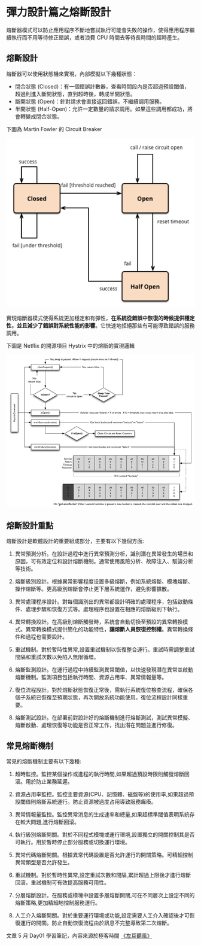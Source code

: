 # 彈力設計篇之熔斷設計

熔斷器模式可以防止應用程序不斷地嘗試執行可能會失敗的操作，使得應用程序繼續執行而不用等待修正錯誤，或者浪費 CPU 時間去等待長時間的超時產生。

## 熔斷設計

熔斷器可以使用狀態機來實現，內部模擬以下幾種狀態：

* 閉合狀態 (Closed)：有一個錯誤計數器，查看時間段內是否超過預設閾值，超過則進入斷開狀態，直到超時後，轉成半開狀態。
* 斷開狀態 (Open)：針對請求會直接返回錯誤，不繼續調用服務。
* 半開狀態 (Half-Open)：允許一定數量的請求調用。如果這些調用都成功，將會轉變成閉合狀態。

下圖為 Martin Fowler 的 Circuit Breaker 

![](media/16829277529596/16829282579969.png)

實現熔斷器模式使得系統更加穩定和有彈性，**在系統從錯誤中恢復的時候提供穩定性，並且減少了錯誤對系統性能的影響**。它快速地拒絕那些有可能導致錯誤的服務調用。

下圖是 Netflix 的開源項目 Hystrix 中的熔斷的實現邏輯

![](media/16829277529596/16829283520429.png)


## 熔斷設計重點

熔斷設計是軟體設計的重要組成部分，主要有以下幾個方面:

1. 異常預測分析。在設計過程中進行異常預測分析，識別潛在異常發生的場景和原因，可有效定位和設計熔斷機制。通常使用風險分析、故障注入、駁論分析等技術。

2. 熔斷級別設計。根據異常影響程度设置多級熔斷，例如系統熔斷、模塊熔斷、操作熔斷等。更高級別熔斷會停止更下層系統運作，避免影響擴散。

3. 異常處理程序設計。對每個識別出的異常都設計明確的處理程序，包括啟動條件、處理步驟和恢復方式等。處理程序也設置在相應的熔斷級別下執行。

4. 異常轉換設計。在高級別熔斷觸發時，系統會自動切換至預設的異常轉換模式。異常轉換模式提供簡化的功能特性，**讓熔斷人員恢復控制權**。異常轉換條件和過程也需要設計。

5. 重試機制。對於暫時性異常,設置重試機制以恢復整合運行。重試時需調整重試間隔和重試次數以免陷入無限循環。 

6. 熔斷監測設計。在運行過程中持續監測異常閾值，以快速發現潛在異常並啟動熔斷機制。監測項目包括執行時間、資源占用率、異常情報量等。

7. 復位流程設計。對於熔斷狀態恢復正常後，需執行系統復位檢查流程，確保各個子系統已恢復至預期狀態，再次開放系統功能使用。復位流程設計同樣重要。

8. 熔斷測試設計。在部署前對設計好的熔斷機制進行熔斷測試，測試異常模擬、熔斷啟動、處理恢復等功能是否正常工作，找出潛在問題並進行修復。

## 常見熔斷機制

常見的熔斷機制主要有以下幾種:

1. 超時監控。監控某個操作或進程的執行時間,如果超過預設時限則觸發熔斷回滚。用於防止業務延遲。

2. 資源占用率監控。監控主要資源(CPU、記憶體、磁盤等)的使用率,如果超過預設閾值則熔斷系統運行。防止資源被過度占用導致服務癱瘓。

3. 異常情報量監控。監控異常消息的生成速率和總量,如果超標準閾值表明系統存在較大問題,進行熔斷回滚。

4. 執行級別熔斷開關。對於不同程式模塊或運行環境,設置獨立的開關控制其是否可執行。用於暫時停止部分服務或切換運行環境。

5. 異常代碼熔斷開關。根據異常代碼設置是否允許運行的開關策略。可精細控制異常類型是否允許發生。

6. 重試機制。對於暫時性異常,設定重試次數和間隔,累計超過上限後才進行熔斷回滚。重試機制可有效提高服務可用性。

7. 分層熔斷設計。在服務或模塊中設置多層熔斷開關,可在不同層次上設定不同的熔斷策略,更加精細地控制服務運行。

8. 人工介入熔斷開關。對於重要運行環境或功能,設定需要人工介入確認後才可恢復運行的開關。防止自動恢復流程由於訊息不完整導致第二次熔斷。


文章 5 月 Day01 學習筆記，內容來源於極客時間 [《左耳聽風》](https://time.geekbang.org/column/article/4241)
